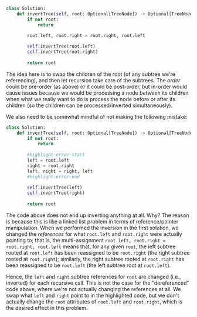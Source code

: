 ```python
class Solution:
    def invertTree(self, root: Optional[TreeNode]) -> Optional[TreeNode]:
        if not root:
            return
        
        root.left, root.right = root.right, root.left

        self.invertTree(root.left)
        self.invertTree(root.right)
        
        return root
```

The idea here is to swap the children of the root (of any subtree we're referencing), and then let recursion take care of the subtrees. The *order* could be pre-order (as above) or it could be post-order, but in-order would cause issues because we would be processing a node *between* its children when what we really want to do is process the node before or after its children (so the children can be processed/inverted simultaneously).

We also need to be somewhat mindful of not making the following mistake:

```python
class Solution:
    def invertTree(self, root: Optional[TreeNode]) -> Optional[TreeNode]:
        if not root:
            return
        
        #highlight-error-start
        left = root.left
        right = root.right
        left, right = right, left
        #highlight-error-end
        
        self.invertTree(left)
        self.invertTree(right)
        
        return root
```

The code above does not end up inverting anything at all. Why? The reason is because this is like a linked list problem in terms of reference/pointer manipulation. When we performed the inversion in the first solution, we changed the *references* for what `root.left` and `root.right` were actually pointing to; that is, the multi-assignment `root.left, root.right = root.right, root.left` means that, for any given `root`, the left subtree rooted at `root.left` has been reassigned to be `root.right` (the right subtree rooted at `root.right`); similarly, the right subtree rooted at `root.right` has been reassigned to be `root.left` (the left subtree root at `root.left`).

Hence, the `left` and `right` subtree references for `root` are changed (i.e., inverted) for each recursive call. This is not the case for the "dereferenced" code above, where we're not actually changing the references at all. We swap what `left` and `right` point to in the highlighted code, but we don't actually change the `root` attributes of `root.left` and `root.right`, which is the desired effect in this problem.